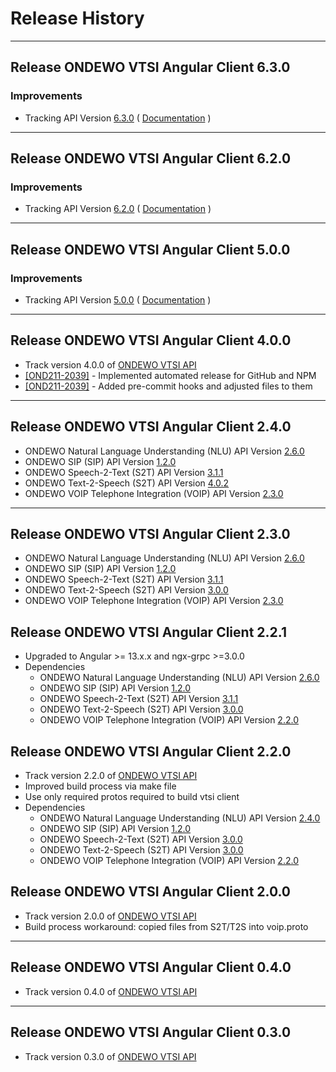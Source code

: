 # Release History

***************** 
## Release ONDEWO VTSI Angular Client 6.3.0 
 
### Improvements 
 * Tracking API Version [6.3.0](https://github.com/ondewo/ondewo-vtsi-api/releases/tag/6.3.0) ( [Documentation](https://ondewo.github.io/ondewo-vtsi-api/) ) 


***************** 
## Release ONDEWO VTSI Angular Client 6.2.0 
 
### Improvements 
 * Tracking API Version [6.2.0](https://github.com/ondewo/ondewo-vtsi-api/releases/tag/6.2.0) ( [Documentation](https://ondewo.github.io/ondewo-vtsi-api/) ) 


***************** 
## Release ONDEWO VTSI Angular Client 5.0.0 
 
### Improvements 
 * Tracking API Version [5.0.0](https://github.com/ondewo/ondewo-vtsi-api/releases/tag/5.0.0) ( [Documentation](https://ondewo.github.io/ondewo-vtsi-api/) ) 

*****************
## Release ONDEWO VTSI Angular Client 4.0.0

* Track version 4.0.0 of [ONDEWO VTSI API](https://github.com/ondewo/ondewo-vtsi-api/releases/4.0.0)
* [[OND211-2039]](https://ondewo.atlassian.net/browse/OND211-2039) - Implemented automated release for GitHub and NPM
* [[OND211-2039]](https://ondewo.atlassian.net/browse/OND211-2039) - Added pre-commit hooks and adjusted files to them

*****************
## Release ONDEWO VTSI Angular Client 2.4.0

  * ONDEWO Natural Language Understanding (NLU) API Version [2.6.0](https://github.com/ondewo/ondewo-nlu-api/releases/2.6.0)
  * ONDEWO SIP (SIP) API Version [1.2.0](https://github.com/ondewo/ondewo-sip-api/releases/1.2.0)
  * ONDEWO Speech-2-Text (S2T) API Version [3.1.1](https://github.com/ondewo/ondewo-s2t-api/releases/3.1.1)
  * ONDEWO Text-2-Speech (S2T) API Version [4.0.2](https://github.com/ondewo/ondewo-t2s-api/releases/4.0.2)
  * ONDEWO VOIP Telephone Integration (VOIP) API Version [2.3.0](https://github.com/ondewo/ondewo-vtsi-api/releases/2.2.0)

*****************
## Release ONDEWO VTSI Angular Client 2.3.0

  * ONDEWO Natural Language Understanding (NLU) API Version [2.6.0](https://github.com/ondewo/ondewo-nlu-api/releases/2.6.0)
  * ONDEWO SIP (SIP) API Version [1.2.0](https://github.com/ondewo/ondewo-sip-api/releases/1.2.0)
  * ONDEWO Speech-2-Text (S2T) API Version [3.1.1](https://github.com/ondewo/ondewo-s2t-api/releases/3.1.1)
  * ONDEWO Text-2-Speech (S2T) API Version [3.0.0](https://github.com/ondewo/ondewo-t2s-api/releases/3.0.0)
  * ONDEWO VOIP Telephone Integration (VOIP) API Version [2.3.0](https://github.com/ondewo/ondewo-vtsi-api/releases/2.2.0)
## Release ONDEWO VTSI Angular Client 2.2.1

* Upgraded to Angular >= 13.x.x and ngx-grpc >=3.0.0
* Dependencies
  * ONDEWO Natural Language Understanding (NLU) API Version [2.6.0](https://github.com/ondewo/ondewo-nlu-api/releases/2.6.0)
  * ONDEWO SIP (SIP) API Version [1.2.0](https://github.com/ondewo/ondewo-sip-api/releases/1.2.0)
  * ONDEWO Speech-2-Text (S2T) API Version [3.1.1](https://github.com/ondewo/ondewo-s2t-api/releases/3.1.1)
  * ONDEWO Text-2-Speech (S2T) API Version [3.0.0](https://github.com/ondewo/ondewo-t2s-api/releases/3.0.0)
  * ONDEWO VOIP Telephone Integration (VOIP) API Version [2.2.0](https://github.com/ondewo/ondewo-vtsi-api/releases/2.2.0)

## Release ONDEWO VTSI Angular Client 2.2.0

* Track version 2.2.0 of [ONDEWO VTSI API](https://github.com/ondewo/ondewo-vtsi-api/releases/2.2.0)
* Improved build process via make file
* Use only required protos required to build vtsi client
* Dependencies
  * ONDEWO Natural Language Understanding (NLU) API Version [2.4.0](https://github.com/ondewo/ondewo-nlu-api/releases/2.4.0)
  * ONDEWO SIP (SIP) API Version [1.2.0](https://github.com/ondewo/ondewo-sip-api/releases/1.2.0)
  * ONDEWO Speech-2-Text (S2T) API Version [3.0.0](https://github.com/ondewo/ondewo-s2t-api/releases/3.0.0)
  * ONDEWO Text-2-Speech (S2T) API Version [3.0.0](https://github.com/ondewo/ondewo-t2s-api/releases/3.0.0)
  * ONDEWO VOIP Telephone Integration (VOIP) API Version [2.2.0](https://github.com/ondewo/ondewo-vtsi-api/releases/2.2.0)

## Release ONDEWO VTSI Angular Client 2.0.0

* Track version 2.0.0 of [ONDEWO VTSI API](https://github.com/ondewo/ondewo-vtsi-api/releases/2.0.0)
* Build process workaround: copied files from S2T/T2S into voip.proto

*****************

## Release ONDEWO VTSI Angular Client 0.4.0

* Track version 0.4.0 of [ONDEWO VTSI API](https://github.com/ondewo/ondewo-vtsi-api/releases/0.4.0)

*****************

## Release ONDEWO VTSI Angular Client 0.3.0

* Track version 0.3.0 of [ONDEWO VTSI API](https://github.com/ondewo/ondewo-vtsi-api/releases/0.3.0)
